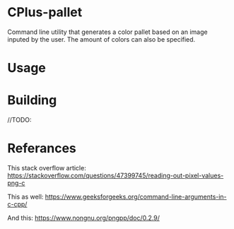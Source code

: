 # CPlus-pallet
Command line utility that generates a color pallet based on an image inputed by the user. The amount of colors can also be specified.

# Usage

# Building
//TODO:

# Referances

This stack overflow article:
https://stackoverflow.com/questions/47399745/reading-out-pixel-values-png-c

This as well:
https://www.geeksforgeeks.org/command-line-arguments-in-c-cpp/

And this:
https://www.nongnu.org/pngpp/doc/0.2.9/
